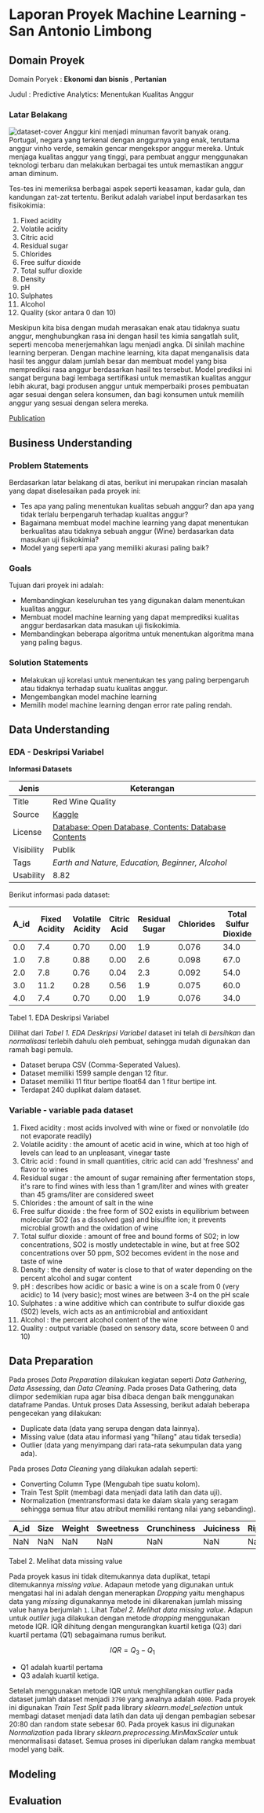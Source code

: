 # Laporan Proyek Machine Learning - San Antonio Limbong
## Domain Proyek
Domain Poryek : **Ekonomi dan bisnis** , **Pertanian**

Judul : Predictive Analytics: Menentukan Kualitas Anggur

### Latar Belakang
![dataset-cover](https://github.com/user-attachments/assets/964f75c0-a8ca-4de5-8b4a-d5d329ef881c)
Anggur kini menjadi minuman favorit banyak orang. Portugal, negara yang terkenal dengan anggurnya yang enak, terutama anggur vinho verde, semakin gencar mengekspor anggur mereka. Untuk menjaga kualitas anggur yang tinggi, para pembuat anggur menggunakan teknologi terbaru dan melakukan berbagai tes untuk memastikan anggur aman diminum.

Tes-tes ini memeriksa berbagai aspek seperti keasaman, kadar gula, dan kandungan zat-zat tertentu. Berikut adalah variabel input berdasarkan tes fisikokimia:

1. Fixed acidity
2. Volatile acidity
3. Citric acid
4. Residual sugar
5. Chlorides
6. Free sulfur dioxide
7. Total sulfur dioxide
8. Density
9. pH
10. Sulphates
11. Alcohol
12. Quality (skor antara 0 dan 10)

Meskipun kita bisa dengan mudah merasakan enak atau tidaknya suatu anggur, menghubungkan rasa ini dengan hasil tes kimia sangatlah sulit, seperti mencoba menerjemahkan lagu menjadi angka. Di sinilah machine learning berperan. Dengan machine learning, kita dapat menganalisis data hasil tes anggur dalam jumlah besar dan membuat model yang bisa memprediksi rasa anggur berdasarkan hasil tes tersebut. Model prediksi ini sangat berguna bagi lembaga sertifikasi untuk memastikan kualitas anggur lebih akurat, bagi produsen anggur untuk memperbaiki proses pembuatan agar sesuai dengan selera konsumen, dan bagi konsumen untuk memilih anggur yang sesuai dengan selera mereka.

[Publication](https://archive.ics.uci.edu/dataset/186/wine+quality) 


## Business Understanding
### Problem Statements
Berdasarkan latar belakang di atas, berikut ini merupakan rincian masalah yang dapat diselesaikan pada proyek ini:
-  Tes apa yang paling menentukan kualitas sebuah anggur? dan apa yang tidak terlalu berpengaruh terhadap kualitas anggur?
-  Bagaimana membuat model machine learning yang dapat menentukan berkualitas atau tidaknya sebuah anggur (Wine) berdasarkan data masukan uji fisikokimia?
-  Model yang seperti apa yang memiliki akurasi paling baik?

### Goals
Tujuan dari proyek ini adalah:
- Membandingkan keseluruhan tes yang digunakan dalam menentukan kualitas anggur.
- Membuat model machine learning yang dapat memprediksi kualitas anggur berdasarkan data masukan uji fisikokimia.
- Membandingkan beberapa algoritma untuk menentukan algoritma mana yang paling bagus.

### Solution Statements
- Melakukan uji korelasi untuk menentukan tes yang paling berpengaruh atau tidaknya terhadap suatu kualitas anggur.
- Mengembangkan model machine learning
- Memilih model machine learning dengan error rate paling rendah.

## Data Understanding
### EDA - Deskripsi Variabel
**Informasi Datasets**


| Jenis | Keterangan |
| ------ | ------ |
| Title | Red Wine Quality |
| Source | [Kaggle](https://www.kaggle.com/datasets/uciml/red-wine-quality-cortez-et-al-2009) |
| License | [Database: Open Database, Contents: Database Contents](https://opendatacommons.org/licenses/dbcl/1-0/) |
| Visibility | Publik |
| Tags | _Earth and Nature, Education, Beginner, Alcohol_ |
| Usability | 8.82 |

Berikut informasi pada dataset: 

| A_id | Fixed Acidity | Volatile Acidity | Citric Acid | Residual Sugar | Chlorides | Total Sulfur Dioxide | Density | pH | Sulphates | Alcohol | Quality |
|------|---------------|------------------|-------------|----------------|-----------|----------------------|---------|----|-----------|---------|---------|
| 0.0  | 7.4           | 0.70             | 0.00        | 1.9            | 0.076     | 34.0                 | 0.9978  | 3.51 | 0.56      | 9.4     | 5       |
| 1.0  | 7.8           | 0.88             | 0.00        | 2.6            | 0.098     | 67.0                 | 0.9968  | 3.20 | 0.68      | 9.8     | 5       |
| 2.0  | 7.8           | 0.76             | 0.04        | 2.3            | 0.092     | 54.0                 | 0.9970  | 3.26 | 0.65      | 9.8     | 5       |
| 3.0  | 11.2          | 0.28             | 0.56        | 1.9            | 0.075     | 60.0                 | 0.9980  | 3.16 | 0.58      | 9.8     | 6       |
| 4.0  | 7.4           | 0.70             | 0.00        | 1.9            | 0.076     | 34.0                 | 0.9978  | 3.51 | 0.56      | 9.4     |         |


Tabel 1. EDA Deskripsi Variabel

Dilihat dari _Tabel 1. EDA Deskripsi Variabel_ dataset ini telah di *bersihkan* dan *normalisasi* terlebih dahulu oleh pembuat, sehingga mudah digunakan dan ramah bagi pemula. 
- Dataset berupa CSV (Comma-Seperated Values).
- Dataset memiliki 1599 sample dengan 12 fitur.
- Dataset memiliki 11 fitur bertipe float64 dan 1 fitur bertipe int.
- Terdapat 240 duplikat dalam dataset.

### Variable - variable pada dataset
1. Fixed acidity : most acids involved with wine or fixed or nonvolatile (do not evaporate readily)
2. Volatile acidity : the amount of acetic acid in wine, which at too high of levels can lead to an unpleasant, vinegar taste
3. Citric acid : found in small quantities, citric acid can add 'freshness' and flavor to wines
4. Residual sugar : the amount of sugar remaining after fermentation stops, it's rare to find wines with less than 1 gram/liter and wines with greater than 45 grams/liter are considered sweet
5. Chlorides : the amount of salt in the wine
6. Free sulfur dioxide : the free form of SO2 exists in equilibrium between molecular SO2 (as a dissolved gas) and bisulfite ion; it prevents microbial growth and the oxidation of wine
7. Total sulfur dioxide : amount of free and bound forms of S02; in low concentrations, SO2 is mostly undetectable in wine, but at free SO2 concentrations over 50 ppm, SO2 becomes evident in the nose and taste of wine
8. Density : the density of water is close to that of water depending on the percent alcohol and sugar content
9. pH : describes how acidic or basic a wine is on a scale from 0 (very acidic) to 14 (very basic); most wines are between 3-4 on the pH scale
10. Sulphates : a wine additive which can contribute to sulfur dioxide gas (S02) levels, wich acts as an antimicrobial and antioxidant
11. Alcohol : the percent alcohol content of the wine
12. Quality : output variable (based on sensory data, score between 0 and 10)
<!-- 

### EDA - Univariate Analysis

![Analisis Univariat (Data Kategori)](https://i.ibb.co/0MRrJCC/jumlah-kualitas-datasets.png)

Gambar 1a. Analisis Univariat (Data Kategori) 

![Univariate Analysis](https://i.ibb.co/V2mQ2dK/EDA-Univariate.png)

Gambar 1b. Analisis Univariat (Data Numerik) 

 Berdasarkan _Gambar 1a_ , dapat dilihat bahwa distribusi data katagorik _Quality_ yang terdiri dari _good_ dan _bad_ kualitas apel, yang mana nilai data **bad** terdiri dari `1928` dan **good** terdiri dari `1862`, yang mana menunjukan perbandingan data yang tidak terlalu jauh. Pada _Gambar 1b,_ untuk data numerik memiliki karakteristik, yaitu:
  - Dilihat dari distribusi data numerik _Size_, ukuran rata-rata buah berkisar dari -2 sampai 2, dan memiliki nilai rata-rata _Mean_ adalah -0.51.
  - Rata-rata berat apel bernilai -0.99 dan nilai _max_ berat apel adalah 3.08.
  - Rata-rata tingkat kemanisan apel -0.48.
  - Tekstur kerenyahan apel berkisar dari 0 hingga 2 yang mana nilai ini menunjukan rata-rata apel itu renyah.
  - Tingkat kesegaran buah dan Kematangan buat berada pada nilai 0.50 dan 0.53.
  - Rata-rata tingkat keasaman buah bernilai 0.06.

 Nilai-nilai ini menunjukkan bahwa data  telah dinormalisasi dengan cara _z-score normalization_ . _z-score normalization_  mengubah data dengan cara:
 - Mengurangi rata-rata (mean) dari setiap data point.
 - Membagi hasil pengurangan tersebut dengan standar deviasi data.
 

Pada kasus ini, rata-rata (mean) data "Size" adalah -0.51 dan standar deviasi data "Size" tidak diketahui. Namun, dengan nilai minimum -2 dan maksimum 2, dapat diasumsikan bahwa data "Size" telah diubah skalanya sehingga memiliki mean 0 dan standar deviasi 1. Data numerik lainnya, seperti _"Weight", "Sweetness", "Crunchiness", "Juiciness", "Ripeness", dan "Acidity"_, juga telah dinormalisasi dengan cara yang sama.


 

### EDA - Multivariate Analysis

![Multivariate Analysis](https://i.ibb.co/yNHmpNZ/EDA-MULTIVARIATE.png)


Gambar 2a. Analisis Multivariat

![Multivariate Analysis](https://i.ibb.co/WBQ5gPy/Matrix-corelasi.png)


Gambar 2b. Analisis Matriks Korelasi

Pada _Gambar 2a. Analisis Multivariat_, dengan menggunakan fungsi _pairplot_ dari _library seaborn_, tampak terlihat relasi pasangan dalam dataset menunjukan pola acak. Pada pola sebaran data grafik pairplot, terterlihat bahwa _Size_ dan _Sweetness_ memiliki korelasi negatif menurun, yang mana semakin kecil ukuran buah rasa nya akan semakin manis.
Pada _Gambar 2b. Analisis Matriks Korelasi_, merupakan _Correlation Matrix_ menunjukkan hubungan antar fitur dalam nilai korelasi. Jika diamati, fitur _Juiciness_ memiliki skor korelasi yang cukup besar `0.24` dengan fitur target _Acidity_ . -->


## Data Preparation
Pada proses _Data Preparation_ dilakukan kegiatan seperti _Data Gathering_, _Data Assessing_, dan _Data Cleaning_. Pada proses Data Gathering, data diimpor sedemikian rupa agar bisa dibaca dengan baik menggunakan dataframe Pandas. Untuk proses Data Assessing, berikut adalah beberapa pengecekan yang dilakukan:
- Duplicate data (data yang serupa dengan data lainnya).
- Missing value (data atau informasi yang "hilang" atau tidak tersedia)
- Outlier (data yang menyimpang dari rata-rata sekumpulan data yang ada).

Pada proses _Data Cleaning_ yang dilakukan adalah seperti:
- Converting Column Type (Mengubah tipe suatu kolom).
- Train Test Split (membagi data menjadi data latih dan data uji).
- Normalization (mentransformasi data ke dalam skala yang seragam sehingga semua fitur atau atribut memiliki rentang nilai yang sebanding).

| A_id | Size | Weight | Sweetness | Crunchiness | Juiciness | Ripeness | Acidity | Quality |
| ------ | ------ |------ | ------ | ------ | ------ |------ | ------ |------ |
| NaN | NaN | NaN | NaN |NaN | NaN| NaN	| Created_by_Nidula_Elgiriyewithana  | NaN |


Tabel 2. Melihat data missing value

Pada proyek kasus ini tidak ditemukannya data duplikat, tetapi ditemukannya _missing value_. Adapaun metode yang digunakan untuk mengatasi hal ini adalah dengan menerapkan _Dropping_ yaitu menghapus data yang _missing_ digunakannya metode ini dikarenakan jumlah missing value hanya berjumlah `1`. Lihat _Tabel 2. Melihat data missing value_. Adapun untuk _outlier_ juga dilakukan dengan metode _dropping_ menggunakan metode IQR.  IQR dihitung dengan mengurangkan kuartil ketiga (Q3) dari kuartil pertama (Q1) sebagaimana rumus berikut.

$$IQR = Q_3 - Q_1$$

- Q1 adalah kuartil pertama 
- Q3 adalah kuartil ketiga.

Setelah menggunakan metode IQR untuk menghilangkan _outlier_ pada dataset jumlah dataset menjadi `3790` yang awalnya adalah `4000`.
Pada proyek ini digunakan _Train Test Split_ pada library  *sklearn.model_selection* untuk membagi dataset menjadi data latih dan data uji dengan pembagian sebesar 20:80 dan random state sebesar 60. Pada proyek kasus ini digunakan _Normalization_ pada library _sklearn.preprocessing.MinMaxScaler_ untuk menormalisasi dataset. Semua proses ini diperlukan dalam rangka membuat model yang baik.
## Modeling

## Evaluation
